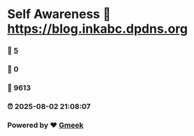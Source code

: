 # Self Awareness :link: https://blog.inkabc.dpdns.org 
### :page_facing_up: [5](https://blog.inkabc.dpdns.org/tag.html) 
### :speech_balloon: 0 
### :hibiscus: 9613 
### :alarm_clock: 2025-08-02 21:08:07 
### Powered by :heart: [Gmeek](https://github.com/Meekdai/Gmeek)
